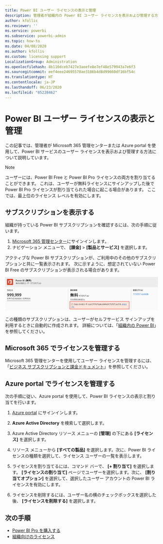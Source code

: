 ```yaml
---
title: Power BI ユーザー ライセンスの表示と管理
description: 管理者が組織内の Power BI ユーザー ライセンスを表示および管理する方法について説明します。
author: kfollis
ms.reviewer: ''
ms.service: powerbi
ms.subservice: powerbi-admin
ms.topic: how-to
ms.date: 04/08/2020
ms.author: kfollis
ms.custom: licensing support
LocalizationGroup: Administration
ms.openlocfilehash: 8b110dceb7427e3aeefe8e7ef48e579943a7e6f3
ms.sourcegitcommit: eef4eee24695570ae3186b4d8d99660df16bf54c
ms.translationtype: HT
ms.contentlocale: ja-JP
ms.lasthandoff: 06/23/2020
ms.locfileid: "85228462"
---
```

# <a name="view-and-manage-power-bi-user-licenses"></a>Power BI ユーザー ライセンスの表示と管理

この記事では、管理者が Microsoft 365 管理センターまたは Azure portal を使用して、Power BI サービスのユーザー ライセンスを表示および管理する方法について説明しています。

> [!NOTE]
>
>ユーザーには、Power BI Free と Power BI Pro ライセンスの両方を割り当てることができます。 これは、ユーザーが無料ライセンスにサインアップした後で Power BI Pro ライセンスが割り当てられた場合に起こる場合があります。 ここでは、最上位のライセンス レベルを有効にします。
>

## <a name="view-your-subscriptions"></a>サブスクリプションを表示する

組織が持っている Power BI サブスクリプションを確認するには、次の手順に従います。

1. [Microsoft 365 管理センター](https://admin.microsoft.com)にサインインします。
2. ナビゲーション メニューで、 **[課金]**  >  **[製品とサービス]** を選択します。

アクティブな Power BI サブスクリプションが、ご利用中のその他のサブスクリプションと共に一覧表示されます。 次に示すように、想定されていない Power BI Free のサブスクリプションが表示される場合があります。

  ![ユーザーがアクティブ化した Power BI (無料) サブスクリプション](media/service-admin-manage-licenses/power-bi-free-user-activated.png)

この種類のサブスクリプションは、ユーザーがセルフサービス サインアップを利用するときに自動的に作成されます。 詳細については、「[組織内の Power BI](https://docs.microsoft.com/microsoft-365/admin/misc/power-bi-in-your-organization?view=o365-worldwide)」を参照してください。

## <a name="manage-user-licenses-in-microsoft-365"></a>Microsoft 365 でライセンスを管理する

Microsoft 365 管理センターを使用してユーザー ライセンスを管理するには、「[ビジネス サブスクリプションと課金ドキュメント](https://docs.microsoft.com/microsoft-365/commerce/?view=o365-worldwide)」を参照してください。

## <a name="manage-user-licenses-in-azure-portal"></a>Azure portal でライセンスを管理する

次の手順に従い、Azure portal を使用して、Power BI ライセンスの表示と割り当てを行います。

1. [Azure portal](https://portal.azure.com) にサインインします。

2. **Azure Active Directory** を検索して選択します。

3. Azure Active Directory リソース メニューの **[管理]** の下にある **[ライセンス]** を選択します。

4. リソース メニューから **[すべての製品]** を選択します。次に、Power BI ライセンスの種類を選択して、ライセンス ユーザーの一覧を表示します。

5. ライセンスを割り当てるには、コマンド バーで、 **[+ 割り当て]** を選択します。 **[ライセンスの割り当て]** ページでユーザーを選択します。次に、 **[割り当てオプション]** を選択して、選択したユーザー アカウントの Power BI ライセンスを有効にします。

6. ライセンスを削除するには、ユーザー名の横のチェックボックスを選択した後、 **[ライセンスを削除する]** を選択します。

## <a name="next-steps"></a>次の手順

- [Power BI Pro を購入する](service-admin-purchasing-power-bi-pro.md)
- [組織向けのライセンス](service-admin-licensing-organization.md)

